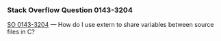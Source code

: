 ### Stack Overflow Question 0143-3204

[SO 0143-3204](http://stackoverflow.com/q/01433204) &mdash;
How do I use extern to share variables between source files in C?
